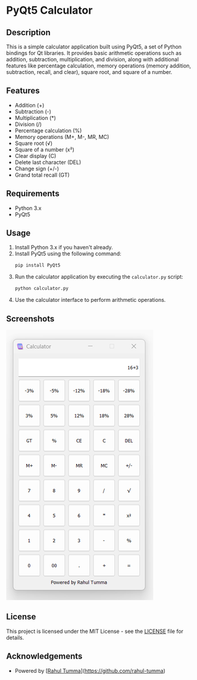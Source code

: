 
# PyQt5 Calculator

## Description
This is a simple calculator application built using PyQt5, a set of Python bindings for Qt libraries. It provides basic arithmetic operations such as addition, subtraction, multiplication, and division, along with additional features like percentage calculation, memory operations (memory addition, subtraction, recall, and clear), square root, and square of a number.

## Features
- Addition (+)
- Subtraction (-)
- Multiplication (*)
- Division (/)
- Percentage calculation (%)
- Memory operations (M+, M-, MR, MC)
- Square root (√)
- Square of a number (x²)
- Clear display (C)
- Delete last character (DEL)
- Change sign (+/-)
- Grand total recall (GT)

## Requirements
- Python 3.x
- PyQt5

## Usage
1. Install Python 3.x if you haven't already.
2. Install PyQt5 using the following command:
   ```bash
   pip install PyQt5
   ```
3. Run the calculator application by executing the `calculator.py` script:
   ```bash
   python calculator.py
   ```
4. Use the calculator interface to perform arithmetic operations.

## Screenshots
![Calculator Screenshot](sample.png)

## License
This project is licensed under the MIT License - see the [LICENSE](LICENSE) file for details.

## Acknowledgements
- Powered by [[Rahul Tumma](https://github.com/rahultumma)](https://github.com/rahul-tumma)
